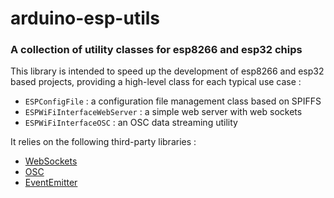 # arduino-esp-utils

### A collection of utility classes for esp8266 and esp32 chips

This library is intended to speed up the development of esp8266 and esp32 based projects, providing a high-level class for each typical use case :

* `ESPConfigFile` : a configuration file management class based on SPIFFS
* `ESPWiFiInterfaceWebServer` : a simple web server with web sockets
* `ESPWiFiInterfaceOSC` : an OSC data streaming utility

It relies on the following third-party libraries :

* [WebSockets](https://github.com/Links2004/arduinoWebSockets)
* [OSC](https://github.com/CNMAT/OSC)
* [EventEmitter](https://github.com/josephlarralde/ArduinoEventEmitter)
